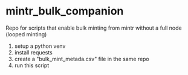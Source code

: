 # mintr_bulk_companion
Repo for scripts that enable bulk minting from mintr without a full node (looped minting)

1. setup a python venv
2. install requests
3. create a "bulk_mint_metada.csv" file in the same repo
4. run this script
